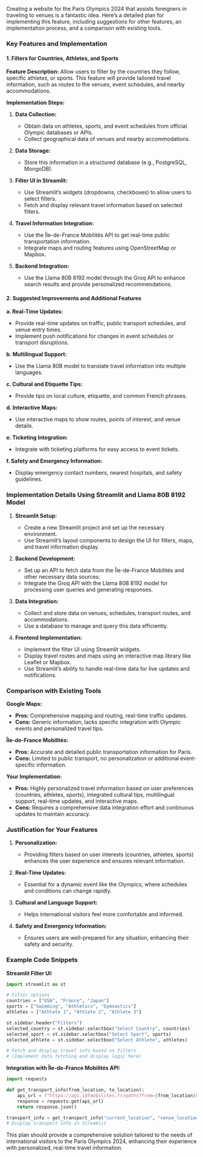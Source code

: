 Creating a website for the Paris Olympics 2024 that assists foreigners in traveling to venues is a fantastic idea. Here’s a detailed plan for implementing this feature, including suggestions for other features, an implementation process, and a comparison with existing tools.

### Key Features and Implementation

#### 1. Filters for Countries, Athletes, and Sports
**Feature Description:**
Allow users to filter by the countries they follow, specific athletes, or sports. This feature will provide tailored travel information, such as routes to the venues, event schedules, and nearby accommodations.

**Implementation Steps:**
1. **Data Collection:**
   - Obtain data on athletes, sports, and event schedules from official Olympic databases or APIs.
   - Collect geographical data of venues and nearby accommodations.
   
2. **Data Storage:**
   - Store this information in a structured database (e.g., PostgreSQL, MongoDB).

3. **Filter UI in Streamlit:**
   - Use Streamlit’s widgets (dropdowns, checkboxes) to allow users to select filters.
   - Fetch and display relevant travel information based on selected filters.

4. **Travel Information Integration:**
   - Use the Île-de-France Mobilités API to get real-time public transportation information.
   - Integrate maps and routing features using OpenStreetMap or Mapbox.

5. **Backend Integration:**
   - Use the Llama 80B 8192 model through the Groq API to enhance search results and provide personalized recommendations.

#### 2. Suggested Improvements and Additional Features

**a. Real-Time Updates:**
   - Provide real-time updates on traffic, public transport schedules, and venue entry times.
   - Implement push notifications for changes in event schedules or transport disruptions.

**b. Multilingual Support:**
   - Use the Llama 80B model to translate travel information into multiple languages.

**c. Cultural and Etiquette Tips:**
   - Provide tips on local culture, etiquette, and common French phrases.

**d. Interactive Maps:**
   - Use interactive maps to show routes, points of interest, and venue details.

**e. Ticketing Integration:**
   - Integrate with ticketing platforms for easy access to event tickets.

**f. Safety and Emergency Information:**
   - Display emergency contact numbers, nearest hospitals, and safety guidelines.

### Implementation Details Using Streamlit and Llama 80B 8192 Model

1. **Streamlit Setup:**
   - Create a new Streamlit project and set up the necessary environment.
   - Use Streamlit’s layout components to design the UI for filters, maps, and travel information display.

2. **Backend Development:**
   - Set up an API to fetch data from the Île-de-France Mobilités and other necessary data sources.
   - Integrate the Groq API with the Llama 80B 8192 model for processing user queries and generating responses.

3. **Data Integration:**
   - Collect and store data on venues, schedules, transport routes, and accommodations.
   - Use a database to manage and query this data efficiently.

4. **Frontend Implementation:**
   - Implement the filter UI using Streamlit widgets.
   - Display travel routes and maps using an interactive map library like Leaflet or Mapbox.
   - Use Streamlit’s ability to handle real-time data for live updates and notifications.

### Comparison with Existing Tools

**Google Maps:**
- **Pros:** Comprehensive mapping and routing, real-time traffic updates.
- **Cons:** Generic information, lacks specific integration with Olympic events and personalized travel tips.

**Île-de-France Mobilités:**
- **Pros:** Accurate and detailed public transportation information for Paris.
- **Cons:** Limited to public transport, no personalization or additional event-specific information.

**Your Implementation:**
- **Pros:** Highly personalized travel information based on user preferences (countries, athletes, sports), integrated cultural tips, multilingual support, real-time updates, and interactive maps.
- **Cons:** Requires a comprehensive data integration effort and continuous updates to maintain accuracy.

### Justification for Your Features

1. **Personalization:**
   - Providing filters based on user interests (countries, athletes, sports) enhances the user experience and ensures relevant information.

2. **Real-Time Updates:**
   - Essential for a dynamic event like the Olympics, where schedules and conditions can change rapidly.

3. **Cultural and Language Support:**
   - Helps international visitors feel more comfortable and informed.

4. **Safety and Emergency Information:**
   - Ensures users are well-prepared for any situation, enhancing their safety and security.

### Example Code Snippets

**Streamlit Filter UI:**
```python
import streamlit as st

# Filter options
countries = ["USA", "France", "Japan"]
sports = ["Swimming", "Athletics", "Gymnastics"]
athletes = ["Athlete 1", "Athlete 2", "Athlete 3"]

st.sidebar.header("Filters")
selected_country = st.sidebar.selectbox("Select Country", countries)
selected_sport = st.sidebar.selectbox("Select Sport", sports)
selected_athlete = st.sidebar.selectbox("Select Athlete", athletes)

# Fetch and display travel info based on filters
# (Implement data fetching and display logic here)
```

**Integration with Île-de-France Mobilités API:**
```python
import requests

def get_transport_info(from_location, to_location):
    api_url = f"https://api.idfmobilites.fr/paths?from={from_location}&to={to_location}"
    response = requests.get(api_url)
    return response.json()

transport_info = get_transport_info("current_location", "venue_location")
# Display transport info in Streamlit
```

This plan should provide a comprehensive solution tailored to the needs of international visitors to the Paris Olympics 2024, enhancing their experience with personalized, real-time travel information.